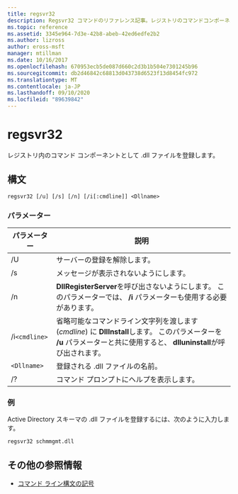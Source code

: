 ```yaml
---
title: regsvr32
description: Regsvr32 コマンドのリファレンス記事。レジストリのコマンドコンポーネントとして .dll ファイルを登録します。
ms.topic: reference
ms.assetid: 3345e964-7d3e-42b8-abeb-42ed6edfe2b2
ms.author: lizross
author: eross-msft
manager: mtillman
ms.date: 10/16/2017
ms.openlocfilehash: 670953ecb5de087d660c2d3b1b504e7301245b96
ms.sourcegitcommit: db2d46842c68813d043738d6523f13d8454fc972
ms.translationtype: MT
ms.contentlocale: ja-JP
ms.lasthandoff: 09/10/2020
ms.locfileid: "89639842"
---
```

# <a name="regsvr32"></a>regsvr32

レジストリ内のコマンド コンポーネントとして .dll ファイルを登録します。

## <a name="syntax"></a>構文

```
regsvr32 [/u] [/s] [/n] [/i[:cmdline]] <Dllname>
```

### <a name="parameters"></a>パラメーター

| パラメーター | 説明 |
|--|--|
| /U | サーバーの登録を解除します。 |
| /s | メッセージが表示されないようにします。 |
| /n | **DllRegisterServer**を呼び出さないようにします。 このパラメーターでは、 **/i** パラメーターも使用する必要があります。 |
| /i`<cmdline>` | 省略可能なコマンドライン文字列を渡します (*cmdline*) に **DllInstall**します。 このパラメーターを **/u** パラメーターと共に使用すると、 **dlluninstall**が呼び出されます。 |
| `<Dllname>` | 登録される .dll ファイルの名前。 |
| /? | コマンド プロンプトにヘルプを表示します。 |

### <a name="examples"></a>例

Active Directory スキーマの .dll ファイルを登録するには、次のように入力します。

```
regsvr32 schmmgmt.dll
```

## <a name="additional-references"></a>その他の参照情報

- [コマンド ライン構文の記号](command-line-syntax-key.md)
